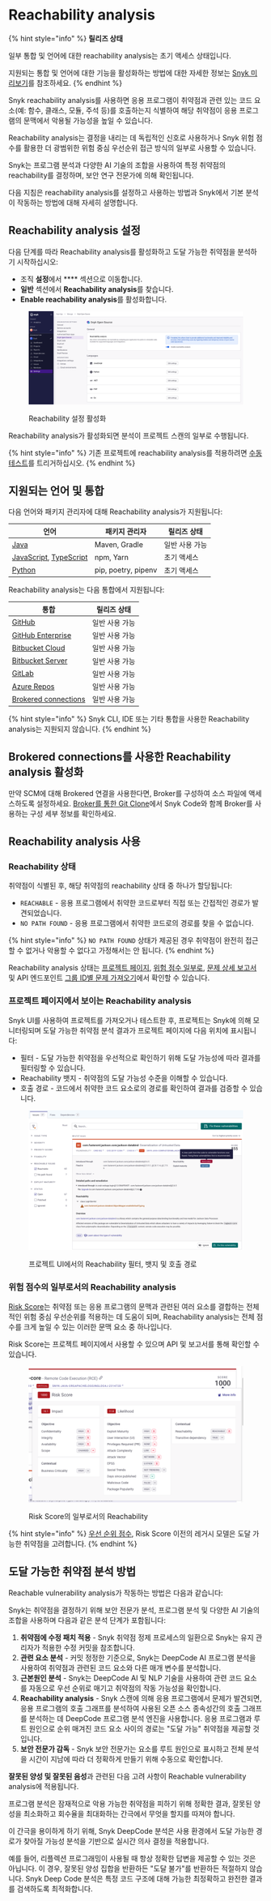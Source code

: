 # Reachability analysis

{% hint style="info" %}
**릴리즈 상태**

일부 통합 및 언어에 대한 reachability analysis는 초기 액세스 상태입니다.

지원되는 통합 및 언어에 대한 기능을 활성화하는 방법에 대한 자세한 정보는 [Snyk 미리보기](../../snyk-admin/snyk-preview.md)를 참조하세요.
{% endhint %}

Snyk reachability analysis를 사용하면 응용 프로그램이 취약점과 관련 있는 코드 요소(예: 함수, 클래스, 모듈, 주석 등)를 호출하는지 식별하여 해당 취약점이 응용 프로그램의 문맥에서 악용될 가능성을 높일 수 있습니다.

Reachability analysis는 결정을 내리는 데 독립적인 신호로 사용하거나 Snyk 위험 점수를 활용한 더 광범위한 위험 중심 우선순위 접근 방식의 일부로 사용할 수 있습니다.

Snyk는 프로그램 분석과 다양한 AI 기술의 조합을 사용하여 특정 취약점의 reachability를 결정하며, 보안 연구 전문가에 의해 확인됩니다.

다음 지침은 reachability analysis를 설정하고 사용하는 방법과 Snyk에서 기본 분석이 작동하는 방법에 대해 자세히 설명합니다.

## Reachability analysis 설정

다음 단계를 따라 Reachability analysis를 활성화하고 도달 가능한 취약점을 분석하기 시작하십시오:

* 조직 **설정**에서 **** 섹션으로 이동합니다.
* **일반** 섹션에서 **Reachability analysis**를 찾습니다.
* **Enable reachability analysis**를 활성화합니다.

<figure><img src="../../.gitbook/assets/image (573).png" alt=""><figcaption><p>Reachability 설정 활성화</p></figcaption></figure>

Reachability analysis가 활성화되면 분석이 프로젝트 스캔의 일부로 수행됩니다.

{% hint style="info" %}
기존 프로젝트에 reachability analysis를 적용하려면 [수동 테스트](../../scan-with-snyk/pull-requests/snyk-pull-or-merge-requests/#manual-pull-and-merge-requests-for-project-code)를 트리거하십시오.
{% endhint %}

## 지원되는 언어 및 통합

다음 언어와 패키지 관리자에 대해 Reachability analysis가 지원됩니다:

| 언어                                                                                                                                                                   | 패키지 관리자     | 릴리즈 상태       |
| ------------------------------------------------------------------------------------------------------------------------------------------------------------------------ | ------------------- | -------------------- |
| [Java](../../supported-languages-package-managers-and-frameworks/java-and-kotlin/)                                                                                         | Maven, Gradle       | 일반 사용 가능 |
| [JavaScript](../../supported-languages-package-managers-and-frameworks/javascript/), [TypeScript](../../supported-languages-package-managers-and-frameworks/typescript.md) | npm, Yarn           | 초기 액세스         |
| [Python](../../supported-languages-package-managers-and-frameworks/python/)                                                                                                | pip, poetry, pipenv | 초기 액세스         |

Reachability analysis는 다음 통합에서 지원됩니다:

| 통합                                                                                                                                                              | 릴리즈 상태       |
| ------------------------------------------------------------------------------------------------------------------------------------------------------------------------ | -------------------- |
| [GitHub](../../scm-ide-and-ci-cd-integrations/snyk-scm-integrations/github.md)                                                                                           | 일반 사용 가능 |
| [GitHub Enterprise](../../snyk-cli/scan-and-maintain-projects-using-the-cli/cli-tools/snyk-scm-contributors-count/scripts-for-scm-contributors-count/github-enterprise/) | 일반 사용 가능 |
| [Bitbucket Cloud](../../scm-ide-and-ci-cd-integrations/snyk-scm-integrations/bitbucket-cloud-app.md)                                                                     | 일반 사용 가능 |
| [Bitbucket Server](../../scm-ide-and-ci-cd-integrations/snyk-scm-integrations/bitbucket-data-center-server.md)                                                           | 일반 사용 가능 |
| [GitLab](../../scm-ide-and-ci-cd-integrations/snyk-scm-integrations/gitlab.md)                                                                                           | 일반 사용 가능 |
| [Azure Repos](../../scm-ide-and-ci-cd-integrations/snyk-scm-integrations/azure-repositories-tfs.md)                                                                      | 일반 사용 가능 |
| [Brokered connections](../../enterprise-setup/snyk-broker/connections-with-snyk-broker.md)                                                                               | 일반 사용 가능 |

{% hint style="info" %}
Snyk CLI, IDE 또는 기타 통합을 사용한 Reachability analysis는 지원되지 않습니다.
{% endhint %}

## Brokered connections를 사용한 Reachability analysis 활성화

만약 SCM에 대해 Brokered 연결을 사용한다면, Broker를 구성하여 소스 파일에 액세스하도록 설정하세요. [Broker를 통한 Git Clone](../../enterprise-setup/snyk-broker/git-clone-through-broker.md)에서 Snyk Code와 함께 Broker를 사용하는 구성 세부 정보를 확인하세요.

## Reachability analysis 사용

### Reachability 상태

취약점이 식별된 후, 해당 취약점의 reachability 상태 중 하나가 할당됩니다:

* `REACHABLE` - 응용 프로그램에서 취약한 코드로부터 직접 또는 간접적인 경로가 발견되었습니다.
* `NO PATH FOUND` - 응용 프로그램에서 취약한 코드로의 경로를 찾을 수 없습니다.

{% hint style="info" %}
`NO PATH FOUND` 상태가 제공된 경우 취약점이 완전히 접근할 수 없거나 악용할 수 없다고 가정해서는 안 됩니다.
{% endhint %}

Reachability analysis 상태는 [프로젝트 페이지](reachability-analysis.md#on-the-project-page), [위험 점수 일부로](reachability-analysis.md#as-part-of-the-risk-score), [문제 상세 보고서](../../manage-issues/reporting/available-snyk-reports.md#issues-detail-report) 및 API 엔드포인트 [그룹 ID별 문제 가져오기](../../snyk-api/reference/issues.md#groups-group_id-issues)에서 확인할 수 있습니다.

### 프로젝트 페이지에서 보이는 Reachability analysis

Snyk UI를 사용하여 프로젝트를 가져오거나 테스트한 후, 프로젝트는 Snyk에 의해 모니터링되며 도달 가능한 취약점 분석 결과가 프로젝트 페이지에 다음 위치에 표시됩니다:

* 필터 - 도달 가능한 취약점을 우선적으로 확인하기 위해 도달 가능성에 따라 결과를 필터링할 수 있습니다.
* Reachability 뱃지 - 취약점의 도달 가능성 수준을 이해할 수 있습니다.
* 호출 경로 - 코드에서 취약한 코드 요소로의 경로를 확인하여 결과를 검증할 수 있습니다.

<figure><img src="../../.gitbook/assets/image (124) (1) (1) (1) (2) (1) (1) (1) (2) (2).png" alt="프로젝트 UI에서의 Reachability 필터, 뱃지 및 호출 경로"><figcaption><p>프로젝트 UI에서의 Reachability 필터, 뱃지 및 호출 경로</p></figcaption></figure>

### 위험 점수의 일부로서의 Reachability analysis

[Risk Score](risk-score.md)는 취약점 또는 응용 프로그램의 문맥과 관련된 여러 요소를 결합하는 전체적인 위험 중심 우선순위를 적용하는 데 도움이 되며, Reachability analysis는 전체 점수를 크게 높일 수 있는 이러한 문맥 요소 중 하나입니다.

Risk Score는 프로젝트 페이지에서 사용할 수 있으며 API 및 보고서를 통해 확인할 수 있습니다.

<div data-full-width="false"><figure><img src="../../.gitbook/assets/image (1) (7).png" alt="Risk Score의 일부로서의 Reachability"><figcaption><p>Risk Score의 일부로서의 Reachability</p></figcaption></figure></div>

{% hint style="info" %}
[우선 순위 점수](priority-score.md), Risk Score 이전의 레거시 모델은 도달 가능한 취약점을 고려합니다.
{% endhint %}

## 도달 가능한 취약점 분석 방법

Reachable vulnerability analysis가 작동하는 방법은 다음과 같습니다:

Snyk는 취약점을 결정하기 위해 보안 전문가 분석, 프로그램 분석 및 다양한 AI 기술의 조합을 사용하며 다음과 같은 분석 단계가 포함됩니다:

1. **취약점에 수정 패치 적용** - Snyk 취약점 정제 프로세스의 일환으로 Snyk는 유지 관리자가 적용한 수정 커밋을 참조합니다.
2. **관련 요소 분석** - 커밋 정정한 기준으로, Snyk는 DeepCode AI 프로그램 분석을 사용하여 취약점과 관련된 코드 요소와 다른 매개 변수를 분석합니다.
3. **근본원인 분석** - Snyk는 DeepCode AI 및 NLP 기술을 사용하여 관련 코드 요소를 자동으로 우선 순위로 매기고 취약점의 작동 가능성을 확인합니다.
4. **Reachability analysis** - Snyk 스캔에 의해 응용 프로그램에서 문제가 발견되면, 응용 프로그램의 호출 그래프를 분석하여 사용된 오픈 소스 종속성간의 호출 그래프를 분석하는 데 DeepCode 프로그램 분석 엔진을 사용합니다. 응용 프로그램과 루트 원인으로 순위 매겨진 코드 요소 사이의 경로는 "도달 가능" 취약점을 제공할 것입니다.
5. **보안 전문가 감독** - Snyk 보안 전문가는 요소를 루트 원인으로 표시하고 전체 분석을 시간이 지남에 따라 더 정확하게 만들기 위해 수동으로 확인합니다.

**잘못된 양성 및 잘못된 음성**과 관련된 다음 고려 사항이 Reachable vulnerability analysis에 적용됩니다.

프로그램 분석은 잠재적으로 악용 가능한 취약점을 피하기 위해 정확한 결과, 잘못된 양성을 최소화하고 회수율을 최대화하는 간극에서 무엇을 할지를 따져야 합니다.

이 간극을 용이하게 하기 위해, Snyk DeepCode 분석은 사용 환경에서 도달 가능한 경로가 찾아질 가능성 분석을 기반으로 실시간 의사 결정을 적용합니다.

예를 들어, 리플렉션 프로그래밍이 사용될 때 항상 정확한 답변을 제공할 수 있는 것은 아닙니다. 이 경우, 잘못된 양성 집합을 반환하든 "도달 불가"를 반환하든 적절하지 않습니다. Snyk Deep Code 분석은 특정 코드 구조에 대해 가능한 최정확하고 완전한 결과를 검색하도록 최적화합니다.